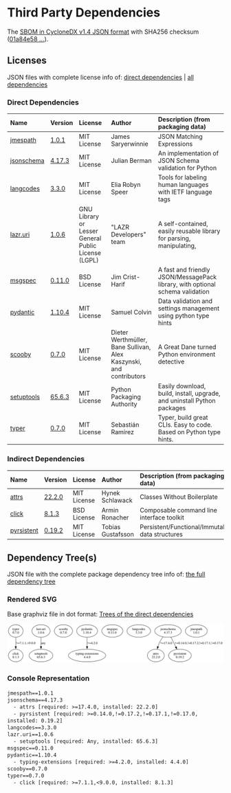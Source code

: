 # Third Party Dependencies

<!--[[[fill sbom_sha256()]]]-->
The [SBOM in CycloneDX v1.4 JSON format](https://git.sr.ht/~sthagen/csaf/blob/default/sbom.json) with SHA256 checksum ([01a84e58 ...](https://git.sr.ht/~sthagen/csaf/blob/default/sbom.json.sha256 "sha256:01a84e58b3ef3a17aea9c7c4f3e58dad097e06b374242b414ba66e20f0ee399b")).
<!--[[[end]]] (checksum: 5088566d3a8b64d453c8e1088a9b7384)-->
## Licenses

JSON files with complete license info of: [direct dependencies](direct-dependency-licenses.json) | [all dependencies](all-dependency-licenses.json)

### Direct Dependencies

<!--[[[fill direct_dependencies_table()]]]-->
| Name                                                                               | Version                                               | License                                             | Author                                                              | Description (from packaging data)                                             |
|:-----------------------------------------------------------------------------------|:------------------------------------------------------|:----------------------------------------------------|:--------------------------------------------------------------------|:------------------------------------------------------------------------------|
| [jmespath](https://github.com/jmespath/jmespath.py)                                | [1.0.1](https://pypi.org/project/jmespath/1.0.1/)     | MIT License                                         | James Saryerwinnie                                                  | JSON Matching Expressions                                                     |
| [jsonschema](https://github.com/python-jsonschema/jsonschema/blob/main/README.rst) | [4.17.3](https://pypi.org/project/jsonschema/4.17.3/) | MIT License                                         | Julian Berman                                                       | An implementation of JSON Schema validation for Python                        |
| [langcodes](https://github.com/rspeer/langcodes)                                   | [3.3.0](https://pypi.org/project/langcodes/3.3.0/)    | MIT License                                         | Elia Robyn Speer                                                    | Tools for labeling human languages with IETF language tags                    |
| [lazr.uri](https://launchpad.net/lazr.uri)                                         | [1.0.6](https://pypi.org/project/lazr.uri/1.0.6/)     | GNU Library or Lesser General Public License (LGPL) | "LAZR Developers" team                                              | A self-contained, easily reusable library for parsing, manipulating,          |
| [msgspec](https://jcristharif.com/msgspec/)                                        | [0.11.0](https://pypi.org/project/msgspec/0.11.0/)    | BSD License                                         | Jim Crist-Harif                                                     | A fast and friendly JSON/MessagePack library, with optional schema validation |
| [pydantic](https://github.com/pydantic/pydantic)                                   | [1.10.4](https://pypi.org/project/pydantic/1.10.4/)   | MIT License                                         | Samuel Colvin                                                       | Data validation and settings management using python type hints               |
| [scooby](https://github.com/banesullivan/scooby)                                   | [0.7.0](https://pypi.org/project/scooby/0.7.0/)       | MIT License                                         | Dieter Werthmüller, Bane Sullivan, Alex Kaszynski, and contributors | A Great Dane turned Python environment detective                              |
| [setuptools](https://github.com/pypa/setuptools)                                   | [65.6.3](https://pypi.org/project/setuptools/65.6.3/) | MIT License                                         | Python Packaging Authority                                          | Easily download, build, install, upgrade, and uninstall Python packages       |
| [typer](https://github.com/tiangolo/typer)                                         | [0.7.0](https://pypi.org/project/typer/0.7.0/)        | MIT License                                         | Sebastián Ramírez                                                   | Typer, build great CLIs. Easy to code. Based on Python type hints.            |
<!--[[[end]]] (checksum: b95f4935d4634a02f16d8fed554618bf)-->

### Indirect Dependencies

<!--[[[fill indirect_dependencies_table()]]]-->
| Name                                               | Version                                               | License     | Author            | Description (from packaging data)               |
|:---------------------------------------------------|:------------------------------------------------------|:------------|:------------------|:------------------------------------------------|
| [attrs](https://www.attrs.org/)                    | [22.2.0](https://pypi.org/project/attrs/22.2.0/)      | MIT License | Hynek Schlawack   | Classes Without Boilerplate                     |
| [click](https://palletsprojects.com/p/click/)      | [8.1.3](https://pypi.org/project/click/8.1.3/)        | BSD License | Armin Ronacher    | Composable command line interface toolkit       |
| [pyrsistent](https://github.com/tobgu/pyrsistent/) | [0.19.2](https://pypi.org/project/pyrsistent/0.19.2/) | MIT License | Tobias Gustafsson | Persistent/Functional/Immutable data structures |
<!--[[[end]]] (checksum: 22645116ee18efb7104020003d445c8c)-->

## Dependency Tree(s)

JSON file with the complete package dependency tree info of: [the full dependency tree](package-dependency-tree.json)

### Rendered SVG

Base graphviz file in dot format: [Trees of the direct dependencies](package-dependency-tree.dot.txt)

<img src="./package-dependency-tree.svg" alt="Trees of the direct dependencies" title="Trees of the direct dependencies"/>

### Console Representation

<!--[[[fill dependency_tree_console_text()]]]-->
````console
jmespath==1.0.1
jsonschema==4.17.3
  - attrs [required: >=17.4.0, installed: 22.2.0]
  - pyrsistent [required: >=0.14.0,!=0.17.2,!=0.17.1,!=0.17.0, installed: 0.19.2]
langcodes==3.3.0
lazr.uri==1.0.6
  - setuptools [required: Any, installed: 65.6.3]
msgspec==0.11.0
pydantic==1.10.4
  - typing-extensions [required: >=4.2.0, installed: 4.4.0]
scooby==0.7.0
typer==0.7.0
  - click [required: >=7.1.1,<9.0.0, installed: 8.1.3]
````
<!--[[[end]]] (checksum: df24db86d75514112272e966ecd9be55)-->
